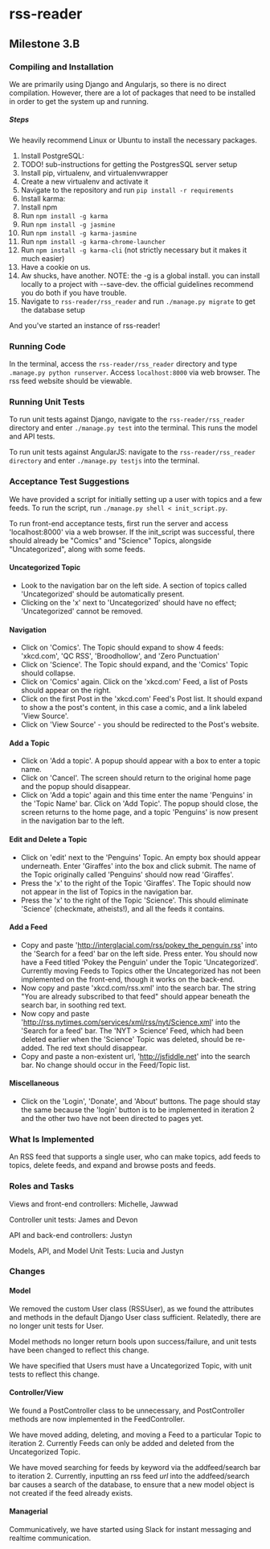 # rss-reader
## Milestone 3.B
### Compiling and Installation
We are primarily using Django and Angularjs, so there is no direct compilation. However, there are a lot of packages that need to be installed in order to get the system up and running.

##### Steps
We heavily recommend Linux or Ubuntu to install the necessary packages.

1. Install PostgreSQL:
  1. TODO! sub-instructions for getting the PostgresSQL server setup
2. Install pip, virtualenv, and virtualenvwrapper
3. Create a new virtualenv and activate it
4. Navigate to the repository and run `pip install -r requirements`
5. Install karma:
  1. Install npm
  2. Run `npm install -g karma`
  3. Run `npm install -g jasmine`
  4. Run `npm install -g karma-jasmine`
  5. Run `npm install -g karma-chrome-launcher`
  6. Run `npm install -g karma-cli` (not strictly necessary but it makes it much easier)
  7. Have a cookie on us.
  8. Aw shucks, have another.
    NOTE: the -g is a global install. you can install locally to a project with --save-dev. the official
guidelines recommend you do both if you have trouble.
6. Navigate to `rss-reader/rss_reader` and run `./manage.py migrate` to get the database setup

And you've started an instance of rss-reader!

### Running Code
In the terminal, access the `rss-reader/rss_reader` directory and type `.manage.py python runserver`.  Access `localhost:8000` via web browser. The rss feed website should be viewable.

### Running Unit Tests
To run unit tests against Django, navigate to the `rss-reader/rss_reader` directory and enter `./manage.py test` into the terminal. This runs the model and API tests.

To run unit tests against AngularJS: navigate to the `rss-reader/rss_reader directory` and enter `./manage.py testjs` into the terminal.

### Acceptance Test Suggestions

We have provided a script for initially setting up a user with topics and a few feeds. To run the script, run `./manage.py shell < init_script.py`.

To run front-end acceptance tests, first run the server and access 'localhost:8000' via a web browser. If the init_script was successful, there should already be "Comics" and "Science" Topics, alongside "Uncategorized", along with some feeds.

#### Uncategorized Topic
* Look to the navigation bar on the left side. A section of topics called 'Uncategorized' should be automatically present.
* Clicking on the 'x' next to 'Uncategorized' should have no effect; 'Uncategorized' cannot be removed.

#### Navigation
* Click on 'Comics'. The Topic should expand to show 4 feeds: 'xkcd.com', 'QC RSS', 'Broodhollow', and 'Zero Punctuation'
* Click on 'Science'. The Topic should expand, and the 'Comics' Topic should collapse.
* Click on 'Comics' again. Click on the 'xkcd.com' Feed, a list of Posts should appear on the right.
* Click on the first Post in the 'xkcd.com' Feed's Post list. It should expand to show a the post's content, in this case a comic, and a link labeled 'View Source'.
* Click on 'View Source' - you should be redirected to the Post's website.

#### Add a Topic
* Click on 'Add a topic'. A popup should appear with a box to enter a topic name.
* Click on 'Cancel'. The screen should return to the original home page and the popup should disappear.
* Click on 'Add a topic' again and this time enter the name 'Penguins' in the 'Topic Name' bar. Click on 'Add Topic'. The popup should close, the screen returns to the home page, and a topic 'Penguins' is now present in the navigation bar to the left.

#### Edit and Delete a Topic
* Click on 'edit' next to the 'Penguins' Topic. An empty box should appear underneath. Enter 'Giraffes' into the box and click submit. The name of the Topic originally called 'Penguins' should now read 'Giraffes'.
* Press the 'x' to the right of the Topic 'Giraffes'. The Topic should now not appear in the list of Topics in the navigation bar.
* Press the 'x' to the right of the Topic 'Science'. This should eliminate 'Science' (checkmate, atheists!), and all the feeds it contains.

#### Add a Feed
* Copy and paste 'http://interglacial.com/rss/pokey_the_penguin.rss' into the 'Search for a feed' bar on the left side. Press enter. You should now have a Feed titled 'Pokey the Penguin' under the Topic 'Uncategorized'. Currently moving Feeds to Topics other the Uncategorized has not been implemented on the front-end, though it works on the back-end.
* Now copy and paste 'xkcd.com/rss.xml' into the search bar. The string "You are already subscribed to that feed" should appear beneath the search bar, in soothing red text.
* Now copy and paste 'http://rss.nytimes.com/services/xml/rss/nyt/Science.xml' into the 'Search for a feed' bar. The 'NYT > Science' Feed, which had been deleted earlier when the 'Science' Topic was deleted, should be re-added. The red text should disappear.
* Copy and paste a non-existent url, 'http://jsfiddle.net' into the search bar. No change should occur in the Feed/Topic list.

#### Miscellaneous
* Click on the 'Login', 'Donate', and 'About' buttons. The page should stay the same because the 'login' button is to be implemented in iteration 2 and the other two have not been directed to pages yet.

### What Is Implemented
An RSS feed that supports a single user, who can make topics, add feeds to topics, delete feeds, and expand and browse posts and feeds.

### Roles and Tasks
Views and front-end controllers: Michelle, Jawwad

Controller unit tests: James and Devon

API and back-end controllers: Justyn

Models, API, and Model Unit Tests: Lucia and Justyn

### Changes

#### Model
We removed the custom User class (RSSUser), as we found the attributes and methods in the default Django User class sufficient. Relatedly, there are no longer unit tests for User.

Model methods no longer return bools upon success/failure, and unit tests have been changed to reflect this change.

We have specified that Users must have a Uncategorized Topic, with unit tests to reflect this change.

#### Controller/View
We found a PostController class to be unnecessary, and PostController methods are now implemented in the FeedController.

We have moved adding, deleting, and moving a Feed to a particular Topic to iteration 2. Currently Feeds can only be added and deleted from the Uncategorized Topic.

We have moved searching for feeds by keyword via the addfeed/search bar to iteration 2. Currently, inputting an rss feed *url* into the addfeed/search bar causes a search of the database, to ensure that a new model object is not created if the feed already exists.

#### Managerial

Communicatively, we have started using Slack for instant messaging and realtime communication.
